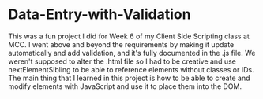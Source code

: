 # Data-Entry-with-Validation

This was a fun project I did for Week 6 of my Client Side Scripting class at MCC. I went above and beyond the requirements by making it update automatically and add validation, and it's fully documented in the .js file. We weren't supposed to alter the .html file so I had to be creative and use nextElementSibling to be able to reference elements without classes or IDs.
The main thing that I learned in this project is how to be able to create and modify elements with JavaScript and use it to place them into the DOM.
